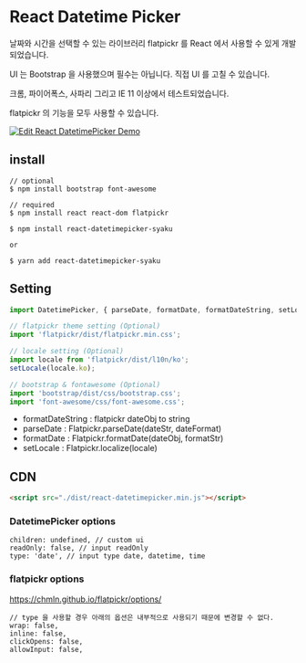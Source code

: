 # React Datetime Picker

날짜와 시간을 선택할 수 있는 라이브러리 flatpickr 를 React 에서 사용할 수 있게 개발되었습니다.

UI 는 Bootstrap 을 사용했으며 필수는 아닙니다. 직접 UI 를 고칠 수 있습니다.

크롬, 파이어폭스, 사파리 그리고 IE 11 이상에서 테스트되었습니다.

flatpickr 의 기능을 모두 사용할 수 있습니다.

[![Edit React DatetimePicker Demo](https://codesandbox.io/static/img/play-codesandbox.svg)](https://codesandbox.io/s/v64l7r7mr5)

## install

```
// optional
$ npm install bootstrap font-awesome

// required
$ npm install react react-dom flatpickr

$ npm install react-datetimepicker-syaku

or

$ yarn add react-datetimepicker-syaku
```

## Setting

```js
import DatetimePicker, { parseDate, formatDate, formatDateString, setLocale } from 'react-datetimepicker-syaku';

// flatpickr theme setting (Optional)
import 'flatpickr/dist/flatpickr.min.css';

// locale setting (Optional)
import locale from 'flatpickr/dist/l10n/ko';
setLocale(locale.ko);

// bootstrap & fontawesome (Optional)
import 'bootstrap/dist/css/bootstrap.css';
import 'font-awesome/css/font-awesome.css';
```

- formatDateString : flatpickr dateObj to string
- parseDate : Flatpickr.parseDate(dateStr, dateFormat)
- formatDate : Flatpickr.formatDate(dateObj, formatStr)
- setLocale : Flatpickr.localize(locale)

## CDN

```html
<script src="./dist/react-datetimepicker.min.js"></script>
```

### DatetimePicker options

```
children: undefined, // custom ui
readOnly: false, // input readOnly
type: 'date', // input type date, datetime, time
```

### flatpickr options

https://chmln.github.io/flatpickr/options/

```
// type 을 사용할 경우 아래의 옵션은 내부적으로 사용되기 때문에 변경할 수 없다.
wrap: false,
inline: false,
clickOpens: false,
allowInput: false,
```